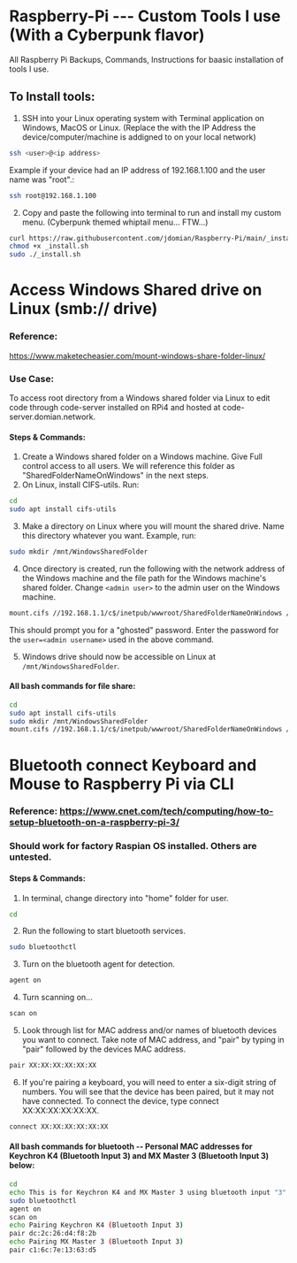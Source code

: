 # Raspberry-Pi --- Custom Tools I use (With a Cyberpunk flavor)
All Raspberry Pi Backups, Commands, Instructions for baasic installation of tools I use.

## To Install tools:
1. SSH into your Linux operating system with Terminal application on Windows, MacOS or Linux. (Replace the <ip address> with the IP Address the device/computer/machine is addigned to on your local network) 
```bash
ssh <user>@<ip address>
```
Example if your device had an IP address of 192.168.1.100 and the user name was "root".:
```bash
ssh root@192.168.1.100
```
2. Copy and paste the following into terminal to run and install my custom menu. (Cyberpunk themed whiptail menu... FTW...)
```bash
curl https://raw.githubusercontent.com/jdomian/Raspberry-Pi/main/_install.sh --output _install.sh
chmod +x _install.sh
sudo ./_install.sh

```

# Access Windows Shared drive on Linux (smb:// drive)
### Reference: 
https://www.maketecheasier.com/mount-windows-share-folder-linux/
### Use Case:
To access root directory from a Windows shared folder via Linux to edit code through code-server installed on RPi4 and hosted at code-server.domian.network.

#### Steps & Commands:
1. Create a Windows shared folder on a Windows machine. Give Full control access to all users. We will reference this folder as "SharedFolderNameOnWindows" in the next steps.
2. On Linux, install CIFS-utils. Run:
```bash
cd 
sudo apt install cifs-utils
```
3. Make a directory on Linux where you will mount the shared drive. Name this directory whatever you want. Example, run:
```bash
sudo mkdir /mnt/WindowsSharedFolder
```
4. Once directory is created, run the following with the network address of the Windows machine and the file path for the Windows machine's shared folder. Change ```<admin user>``` to the admin user on the Windows machine.
```bash
mount.cifs //192.168.1.1/c$/inetpub/wwwroot/SharedFolderNameOnWindows /mnt/WindowsSharedFolder -o user=<admin user>
```
This should prompt you for a "ghosted" password. Enter the password for the ```user=<admin username>``` used in the above command.

5. Windows drive should now be accessible on Linux at ```/mnt/WindowsSharedFolder```.

#### All bash commands for file share:
```bash
cd 
sudo apt install cifs-utils
sudo mkdir /mnt/WindowsSharedFolder
mount.cifs //192.168.1.1/c$/inetpub/wwwroot/SharedFolderNameOnWindows /mnt/WindowsSharedFolder -o user=<admin user>
```

# Bluetooth connect Keyboard and Mouse to Raspberry Pi via CLI
### Reference: https://www.cnet.com/tech/computing/how-to-setup-bluetooth-on-a-raspberry-pi-3/
### Should work for factory Raspian OS installed. Others are untested.

#### Steps & Commands:
1. In terminal, change directory into "home" folder for user.
```bash
cd
```
2. Run the following to start bluetooth services.
```bash
sudo bluetoothctl
```
3. Turn on the bluetooth agent for detection.
```bash
agent on
```
4. Turn scanning on...
```bash
scan on
```
5. Look through list for MAC address and/or names of bluetooth devices you want to connect. Take note of MAC address, and "pair" by typing in "pair" followed by the devices MAC address.
```bash
pair XX:XX:XX:XX:XX:XX
```
6. If you're pairing a keyboard, you will need to enter a six-digit string of numbers. You will see that the device has been paired, but it may not have connected. To connect the device, type connect XX:XX:XX:XX:XX:XX.
```bash
connect XX:XX:XX:XX:XX:XX
```

#### All bash commands for bluetooth -- Personal MAC addresses for Keychron K4 (Bluetooth Input 3) and MX Master 3 (Bluetooth Input 3) below:
```bash
cd
echo This is for Keychron K4 and MX Master 3 using bluetooth input "3" on both devices.
sudo bluetoothctl
agent on
scan on
echo Pairing Keychron K4 (Bluetooth Input 3)
pair dc:2c:26:d4:f8:2b
echo Pairing MX Master 3 (Bluetooth Input 3)
pair c1:6c:7e:13:63:d5
```
